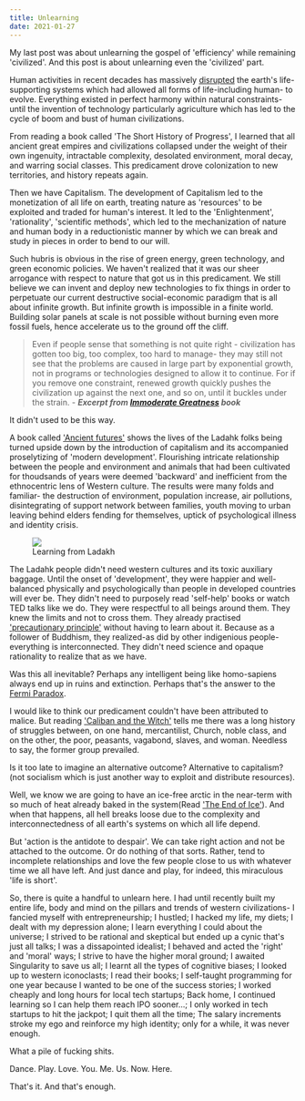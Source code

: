 ```yaml
---
title: Unlearning
date: 2021-01-27
---
```


My last post was about unlearning the gospel of 'efficiency' while remaining 'civilized'. And this post is about unlearning even the 'civilized' part.

Human activities in recent decades has massively [disrupted](https://guymcpherson.com/climate-chaos/climate-change-summary-and-update/) the earth's life-supporting systems which had allowed all forms of life-including human- to evolve. Everything existed in perfect harmony within natural constraints- until the invention of technology particularly agriculture which has led to the cycle of boom and bust of human civilizations.

From reading a book called 'The Short History of Progress', I learned that all ancient great empires and civilizations collapsed under the weight of their own ingenuity, intractable complexity, desolated environment, moral decay, and warring social classes. This predicament drove colonization to new territories, and history repeats again.

Then we have Capitalism. The development of Capitalism led to the monetization of all life on earth, treating nature as 'resources' to be exploited and traded for human's interest. It led to the 'Enlightenment', 'rationality', 'scientific methods', which led to the mechanization of nature and human body in a reductionistic manner by which we can break and study in pieces in order to bend to our will.

Such hubris is obvious in the rise of green energy, green technology, and green economic policies. We haven't realized that it was our sheer arrogance with respect to nature that got us in this predicament. We still believe we can invent and deploy new technologies to fix things in order to perpetuate our current destructive social-economic paradigm that is all about infinite growth. But infinite growth is impossible in a finite world. Building solar panels at scale is not possible without burning even more fossil fuels, hence accelerate us to the ground off the cliff.

> Even if people sense that something is not quite right - civilization has gotten too big, too complex, too hard to manage- they may still not see that the problems are caused in large part by exponential growth, not in programs or technologies designed to allow it to continue. For if you remove one constraint, renewed growth quickly pushes the civilization up against the next one, and so on, until it buckles under the strain.
> \- **_Excerpt from [Immoderate Greatness](https://www.amazon.com/Immoderate-Greatness-Why-Civilizations-Fail/dp/1479243140) book_**

It didn't used to be this way.

A book called ['Ancient futures'](https://en.m.wikipedia.org/wiki/Ancient_Futures) shows the lives of the Ladahk folks being turned upside down by the introduction of capitalism and its accompanied proselytizing of 'modern development'. Flourishing intricate relationship between the people and environment and animals that had been cultivated for thoudsands of years were deemed 'backward' and inefficient from the ethnocentric lens of Western culture. The results were many folds and familiar- the destruction of environment, population increase, air pollutions, disintegrating of support network between families, youth moving to urban leaving behind elders fending for themselves, uptick of psychological illness and identity crisis.

<figure>
<img src="https://nwpermacultureinstitute.files.wordpress.com/2017/03/two_girls-c1-copy.jpg">
<figcaption>Learning from Ladakh</figcaption>
</figure>

The Ladahk people didn't need western cultures and its toxic auxiliary baggage. Until the onset of 'development', they were happier and well-balanced physically and psychologically than people in developed countries will ever be. They didn't need to purposely read 'self-help' books or watch TED talks like we do. They were respectful to all beings around them. They knew the limits and not to cross them. They already practised ['precautionary principle'](https://en.wikipedia.org/wiki/Precautionary_principle) without having to learn about it. Because as a follower of Buddhism, they realized-as did by other indigenious people- everything is interconnected. They didn't need science and opaque rationality to realize that as we have.

Was this all inevitable? Perhaps any intelligent being like homo-sapiens always end up in ruins and extinction. Perhaps that's the answer to the [Fermi Paradox](https://en.wikipedia.org/wiki/Fermi_paradox).

I would like to think our predicament couldn't have been attributed to malice. But reading ['Caliban and the Witch'](https://en.wikipedia.org/wiki/Caliban_and_the_Witch) tells me there was a long history of struggles between, on one hand, mercantilist, Church, noble class, and on the other, the poor, peasants, vagabond, slaves, and woman. Needless to say, the former group prevailed.

Is it too late to imagine an alternative outcome? Alternative to capitalism?(not socialism which is just another way to exploit and distribute resources).

Well, we know we are going to have an ice-free arctic in the near-term with so much of heat already baked in the system(Read ['The End of Ice'](https://www.dahrjamail.net/the-end-of-ice/)). And when that happens, all hell breaks loose due to the complexity and interconnectedness of all earth's systems on which all life depend.

But 'action is the antidote to despair'. We can take right action and not be attached to the outcome. Or do nothing of that sorts. Rather, tend to incomplete relationships and love the few people close to us with whatever time we all have left. And just dance and play, for indeed, this miraculous 'life is short'.

So, there is quite a handful to unlearn here. I had until recently built my entire life, body and mind on the pillars and trends of western civilizations- I fancied myself with entrepreneurship; I hustled; I hacked my life, my diets; I dealt with my depression alone; I learn everything I could about the universe; I strived to be rational and skeptical but ended up a cynic that's just all talks; I was a dissapointed idealist; I behaved and acted the 'right' and 'moral' ways; I strive to have the higher moral ground; I awaited Singularity to save us all; I learnt all the types of cognitive biases; I looked up to western iconoclasts; I read their books; I self-taught programming for one year because I wanted to be one of the success stories; I worked cheaply and long hours for local tech startups; Back home, I continued learning so I can help them reach IPO sooner...; I only worked in tech startups to hit the jackpot; I quit them all the time; The salary increments stroke my ego and reinforce my high identity; only for a while, it was never enough.

What a pile of fucking shits.

Dance. Play. Love. You. Me. Us. Now. Here.

That's it. And that's enough.
